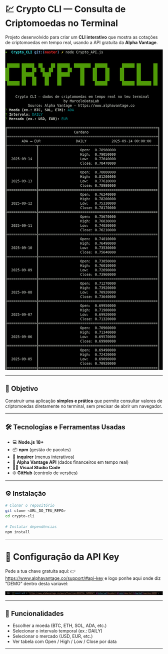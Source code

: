 # 💹 Crypto CLI — Consulta de Criptomoedas no Terminal

Projeto desenvolvido para criar um **CLI interativo** que mostra as cotações de criptomoedas em tempo real, usando a API gratuita da **Alpha Vantage**.

![funcionalidades](/resources/CLI.png)

---

## 📌 Objetivo

Construir uma aplicação **simples e prática** que permite consultar valores de criptomoedas diretamente no terminal, sem precisar de abrir um navegador.

---

## 🛠️ Tecnologias e Ferramentas Usadas

- 💻 **Node.js 18+**
- 📦 **npm** (gestão de pacotes)
- 🔹 **inquirer** (menus interativos)
- 🔑 **Alpha Vantage API** (dados financeiros em tempo real)
- 🧑‍💻 **Visual Studio Code**
- 🌐 **GitHub** (controlo de versões)

---

## ⚙️ Instalação

```bash
# Clonar o repositório
git clone <URL_DO_TEU_REPO>
cd crypto-cli

# Instalar dependências
npm install
```

---

# 🔑 Configuração da API Key
Pede a tua chave gratuita aqui: 👉 https://www.alphavantage.co/support/#api-key
e logo ponhe aqui onde diz "DEMO" dentro desta variavel: 

![variavel a trocar](/resources/API.png)

---

## 📂 Funcionalidades

- Escolher a moeda (BTC, ETH, SOL, ADA, etc.)
- Selecionar o intervalo temporal (ex.: DAILY)
- Selecionar o mercado (USD, EUR, etc.)
- Ver tabela com Open / High / Low / Close por data

---